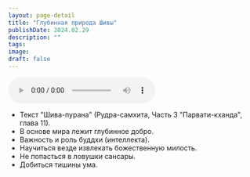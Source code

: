 ```yaml
---
layout: page-detail
title: "Глубинная природа Шивы"
publishDate: 2024.02.29
description: ""
tags:
image:
draft: false
---
```


<audio title="2024.02.29 - Глубинная природа Шивы.mp3" src="https://filer-api.advayta.org/v1.0/public/files/73680" controls=""></audio>

* Текст "Шива-пурана" (Рудра-самхита, Часть 3 "Парвати-кханда", глава 11).
* В основе мира лежит глубинное добро.
* Важность и роль буддхи (интеллекта).
* Научиться везде извлекать божественную милость.
* Не попасться в ловушки сансары.
* Добиться тишины ума.

  
